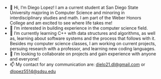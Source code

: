 - 👋 Hi, I’m Diego Lopez! I am a current student at San Diego State University majoring in Computer Science and minoring in interdisciplinary studies and math. I am part of the Weber Honors College and am excited to see where life takes me!
- 👀 I’m interested in building experience in the computer science field. 
- 🌱 I’m currently learning C++ with data structures and algorithms, as well as, learning about software systems and the process that follows with it. Besides my computer science classes, I am working on current projects, persuing research with a professor, and learning new coding languages. 
- 💞️ I’m looking to collaborate on projects and gain experience with anyone and everyone!
- 📫 My contact for any communication are: dielo21.dl@gmail.com or dlopez5514@sdsu.edu

<!---
Diegolopez1230/Diegolopez1230 is a ✨ special ✨ repository because its `README.md` (this file) appears on your GitHub profile.
You can click the Preview link to take a look at your changes.
--->
